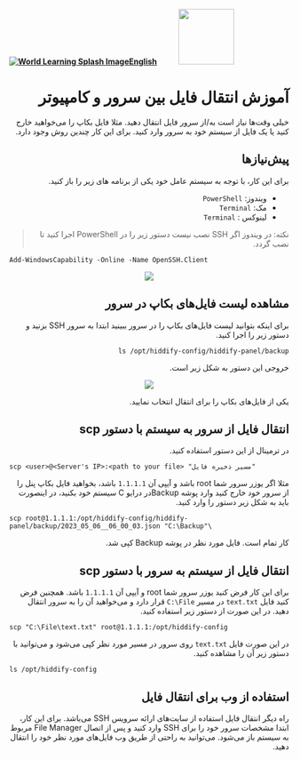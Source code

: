 [**![World Learning Splash Image](https://user-images.githubusercontent.com/125398461/229074810-599bd7f9-0bc1-44a9-b76e-90bf7e182314.png)English**](https://github.com/hiddify/hiddify-config/wiki/How-to-transfer-files-between-a-server-and-a-computer)&nbsp;&nbsp;&nbsp;&nbsp;&nbsp;&nbsp;&nbsp;&nbsp;&nbsp;&nbsp;<a href="https://github.com/hiddify/hiddify-config/wiki/%D9%87%D9%85%D9%87-%D8%A2%D9%85%D9%88%D8%B2%D8%B4%E2%80%8C%D9%87%D8%A7-%D9%88-%D9%88%DB%8C%D8%AF%D8%A6%D9%88%D9%87%D8%A7"><img width="100" src="https://github.com/hiddify/hiddify-config/assets/125398461/3704cd84-eee6-4c45-abe7-3c02936bbebb" /></a>


<div dir="rtl">

# آموزش انتقال فایل بین سرور و کامپیوتر
خیلی وقت‌ها نیاز است به/از سرور فایل انتقال دهید. مثلا فایل بکاپ را می‌خواهید خارج کنید یا یک فایل از سیستم خود به سرور وارد کنید. برای این کار چندین روش وجود دارد.

## پیش‌نیازها
برای این کار، با توجه به سیستم عامل خود یکی از برنامه های زیر را باز کنید.
- ویندوز: `PowerShell`
- مک: `Terminal`
- لینوکس : `Terminal` 

> نکته: در ویندوز اگر SSH نصب نیست دستور زیر را در PowerShell اجرا کنید تا نصب گردد.

<div dir=ltr>

```
Add-WindowsCapability -Online -Name OpenSSH.Client
```
</div>

<div align=center>

<img src="https://user-images.githubusercontent.com/114227601/222904870-e709f69e-1a8d-4a6d-ad6a-3d7bdcd917c3.png" />
</div>


## مشاهده لیست فایل‌های بکاپ در سرور
 برای اینکه بتوانید لیست فایل‌های بکاپ را در سرور ببینید ابتدا به سرور SSH بزنید و دستور زیر را اجرا کنید.

```
ls /opt/hiddify-config/hiddify-panel/backup
```

خروجی این دستور به شکل زیر است.

<div align=center>

<img src="https://github.com/hiddify/hiddify-config/assets/125398461/924b149e-6ec8-4b48-8fbb-ad99a234ee5e" />
</div>


یکی از فایل‌های بکاپ را برای انتقال انتخاب نمایید.

## انتقال فایل از سرور به سیستم با دستور scp
در ترمینال از این دستور استفاده کنید.

<div dir=ltr>

`scp <user>@<Server's IP>:<path to your file> "مسیر ذخیره فایل"`

</div>

مثلا اگر یوزر سرور شما root باشد و آیپی آن `1.1.1.1` باشد، بخواهید فایل بکاپ پنل را از سرور خود خارج کنید وارد پوشه Backup‌در درایو C سیستم خود بکنید، در اینصورت باید به شکل زیر دستور را وارد کنید.

<div dir=ltr>

```
scp root@1.1.1.1:/opt/hiddify-config/hiddify-panel/backup/2023_05_06__06_00_03.json "C:\Backup"\
```

</div>

کار تمام است. فایل مورد نظر در پوشه Backup کپی شد.

## انتقال فایل از سیستم به سرور با دستور scp
برای این کار فرض کنید یوزر سرور شما root و آیپی آن `1.1.1.1` باشد. همچنین فرض کنید فایل `text.txt` در مسیر `C:\File` قرار دارد و می‌خواهید آن را به سرور انتقال دهید. در این صورت از دستور زیر استفاده کنید.

<div dir=ltr>

```
scp "C:\File\text.txt" root@1.1.1.1:/opt/hiddify-config

```
</div>

در این صورت فایل `text.txt` روی سرور در مسیر مورد نظر کپی می‌شود و می‌توانید با دستور زیر آن را مشاهده کنید.

<div dir=ltr>

```
ls /opt/hiddify-config
```
</div>


## استفاده از وب برای انتقال فایل
راه دیگر انتقال فایل استفاده از سایت‌های ارائه سرویس SSH می‌باشد. برای این کار، ابتدا مشخصات سرور خود را برای SSH وارد کنید و پس از اتصال File Manager مربوط به سیستم باز می‌شود. می‌توانید به راحتی از طریق وب فایل‌های مورد نظر خود را انتقال دهید.
